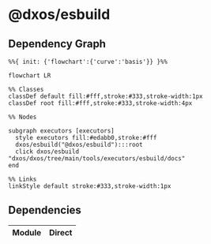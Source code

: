 # @dxos/esbuild



## Dependency Graph

```mermaid
%%{ init: {'flowchart':{'curve':'basis'}} }%%

flowchart LR

%% Classes
classDef default fill:#fff,stroke:#333,stroke-width:1px
classDef root fill:#fff,stroke:#333,stroke-width:4px

%% Nodes

subgraph executors [executors]
  style executors fill:#edabb0,stroke:#fff
  dxos/esbuild("@dxos/esbuild"):::root
  click dxos/esbuild "dxos/dxos/tree/main/tools/executors/esbuild/docs"
end

%% Links
linkStyle default stroke:#333,stroke-width:1px
```

## Dependencies

| Module | Direct |
|---|---|
